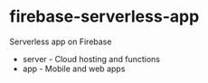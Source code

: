 # firebase-serverless-app
Serverless app on Firebase

* server - Cloud hosting and functions
* app - Mobile and web apps

